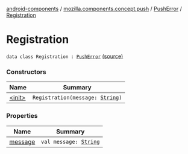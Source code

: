 [android-components](../../../index.md) / [mozilla.components.concept.push](../../index.md) / [PushError](../index.md) / [Registration](./index.md)

# Registration

`data class Registration : `[`PushError`](../index.md) [(source)](https://github.com/mozilla-mobile/android-components/blob/master/components/concept/push/src/main/java/mozilla/components/concept/push/PushProcessor.kt#L99)

### Constructors

| Name | Summary |
|---|---|
| [&lt;init&gt;](-init-.md) | `Registration(message: `[`String`](https://kotlinlang.org/api/latest/jvm/stdlib/kotlin/-string/index.html)`)` |

### Properties

| Name | Summary |
|---|---|
| [message](message.md) | `val message: `[`String`](https://kotlinlang.org/api/latest/jvm/stdlib/kotlin/-string/index.html) |
